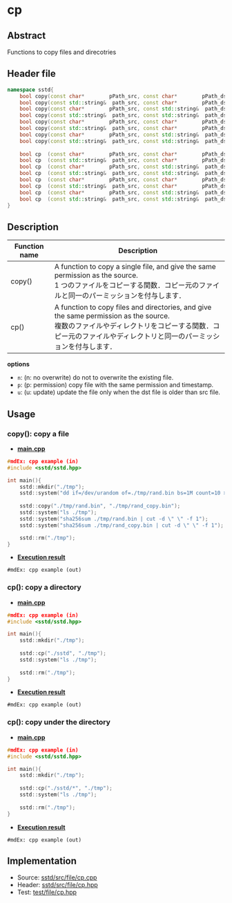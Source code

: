 # cp
## Abstract
Functions to copy files and direcotries

## Header file
```cpp
namespace sstd{
    bool copy(const char*        pPath_src, const char*        pPath_dst, const char* opt);
    bool copy(const std::string&  path_src, const char*        pPath_dst, const char* opt);
    bool copy(const char*        pPath_src, const std::string&  path_dst, const char* opt);
    bool copy(const std::string&  path_src, const std::string&  path_dst, const char* opt);
    bool copy(const char*        pPath_src, const char*        pPath_dst);
    bool copy(const std::string&  path_src, const char*        pPath_dst);
    bool copy(const char*        pPath_src, const std::string&  path_dst);
    bool copy(const std::string&  path_src, const std::string&  path_dst);
    
    bool cp  (const char*        pPath_src, const char*        pPath_dst, const char* opt);
    bool cp  (const std::string&  path_src, const char*        pPath_dst, const char* opt);
    bool cp  (const char*        pPath_src, const std::string&  path_dst, const char* opt);
    bool cp  (const std::string&  path_src, const std::string&  path_dst, const char* opt);
    bool cp  (const char*        pPath_src, const char*        pPath_dst);
    bool cp  (const std::string&  path_src, const char*        pPath_dst);
    bool cp  (const char*        pPath_src, const std::string&  path_dst);
    bool cp  (const std::string&  path_src, const std::string&  path_dst);
}
```

## Description
| Function name | Description |
| ------------- | ----------- |
| copy()        | A function to copy a single file, and give the same permission as the source.<br>1 つのファイルをコピーする関数．コピー元のファイルと同一のパーミッションを付与します． |
| cp()          | A function to copy files and directories, and give the same permission as the source.<br>複数のファイルやディレクトリをコピーする関数．コピー元のファイルやディレクトリと同一のパーミッションを付与します． |

**options**<br>
- `n`: (n: no overwrite) do not to overwrite the existing file.<br>
- `p`: (p: permission) copy file with the same permission and timestamp.<br>
- `u`: (u: update) update the file only when the dst file is older than src file.<br>


## Usage
### copy(): copy a file
- <u>**main.cpp**</u>
```cpp
#mdEx: cpp example (in)
#include <sstd/sstd.hpp>

int main(){
    sstd::mkdir("./tmp");
    sstd::system("dd if=/dev/urandom of=./tmp/rand.bin bs=1M count=10 > /dev/null 2>&1");
    
    sstd::copy("./tmp/rand.bin", "./tmp/rand_copy.bin");
    sstd::system("ls ./tmp");
    sstd::system("sha256sum ./tmp/rand.bin | cut -d \" \" -f 1");
    sstd::system("sha256sum ./tmp/rand_copy.bin | cut -d \" \" -f 1");

    sstd::rm("./tmp");
}
```
- <u>**Execution result**</u>
```
#mdEx: cpp example (out)
```

### cp(): copy a directory
- <u>**main.cpp**</u>
```cpp
#mdEx: cpp example (in)
#include <sstd/sstd.hpp>

int main(){
    sstd::mkdir("./tmp");
    
    sstd::cp("./sstd", "./tmp");
    sstd::system("ls ./tmp");
    
    sstd::rm("./tmp");
}
```
- <u>**Execution result**</u>
```
#mdEx: cpp example (out)
```

### cp(): copy under the directory
- <u>**main.cpp**</u>
```cpp
#mdEx: cpp example (in)
#include <sstd/sstd.hpp>

int main(){
    sstd::mkdir("./tmp");
    
    sstd::cp("./sstd/*", "./tmp");
    sstd::system("ls ./tmp");
    
    sstd::rm("./tmp");
}
```
- <u>**Execution result**</u>
```
#mdEx: cpp example (out)
```

## Implementation
- Source: [sstd/src/file/cp.cpp](https://github.com/admiswalker/SubStandardLibrary-SSTD-/blob/master/sstd/src/file/cp.cpp)
- Header: [sstd/src/file/cp.hpp](https://github.com/admiswalker/SubStandardLibrary-SSTD-/blob/master/sstd/src/file/cp.hpp)
- Test: [test/file/cp.hpp](https://github.com/admiswalker/SubStandardLibrary-SSTD-/blob/master/test/file/cp.hpp)

